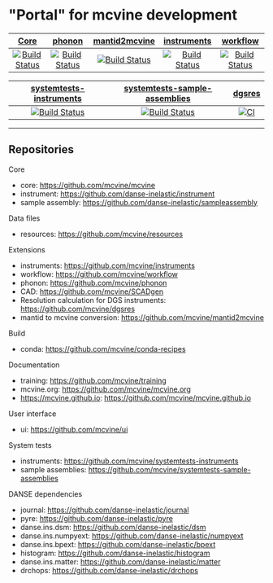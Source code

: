 # "Portal" for mcvine development

| [Core](https://github.com/mcvine/mcvine) | [phonon](https://github.com/mcvine/phonon) | [mantid2mcvine](https://github.com/mcvine/mantid2mcvine) | [instruments](https://github.com/mcvine/instruments) | [workflow](https://github.com/mcvine/workflow) |
| :---: | :---: | :---: | :---: | :---: |
| [![Build Status](https://github.com/mcvine/mcvine/workflows/CI/badge.svg)](https://github.com/mcvine/mcvine/actions?query=workflow%3ACI) |  [![Build Status](https://github.com/mcvine/phonon/workflows/CI/badge.svg)](https://github.com/mcvine/phonon/actions?query=workflow%3ACI) | [![Build Status](https://github.com/mcvine/mantid2mcvine/workflows/CI/badge.svg)](https://github.com/mcvine/mantid2mcvine/actions?query=workflow%3ACI) | [![Build Status](https://github.com/mcvine/instruments/workflows/CI/badge.svg)](https://github.com/mcvine/instruments/actions?query=workflow%3ACI) | [![Build Status](https://github.com/mcvine/workflow/workflows/CI/badge.svg)](https://github.com/mcvine/workflow/actions?query=workflow%3ACI) |

| [systemtests-instruments](https://github.com/mcvine/systemtests-instruments) | [systemtests-sample-assemblies](https://github.com/mcvine/systemtests-sample-assemblies) | [dgsres](https://github.com/mcvine/dgsres) | 
| :---: | :---: | :---: |
|  [![Build Status](https://codebuild.us-east-1.amazonaws.com/badges?uuid=eyJlbmNyeXB0ZWREYXRhIjoiR3pIMHBZTk1HTjF2R3JRUUpxSzlqTFBQenJ5NEg3NElMRlVLdEIzUDZ4U1F5YjFQN3NSZGsrUjNmRXdjeW4vMjM3cHNPaTV6ZXhhRCtpOGVNQmF2QWxnPSIsIml2UGFyYW1ldGVyU3BlYyI6IlpvRVEwUE4ydytQZk94UksiLCJtYXRlcmlhbFNldFNlcmlhbCI6MX0%3D&branch=master)](https://console.aws.amazon.com/codesuite/codebuild/668650830132/projects/mcvine-systemtests-instruments-py3/) |  [![Build Status](https://github.com/mcvine/systemtests-sample-assemblies/workflows/CI/badge.svg)](https://github.com/mcvine/systemtests-sample-assemblies/actions?query=workflow%3ACI) | [![CI](https://github.com/mcvine/dgsres/actions/workflows/CI.yml/badge.svg)](https://github.com/mcvine/dgsres/actions/workflows/CI.yml) | 

---

## Repositories

Core
* core: https://github.com/mcvine/mcvine
* instrument: https://github.com/danse-inelastic/instrument
* sample assembly: https://github.com/danse-inelastic/sampleassembly

Data files
* resources: https://github.com/mcvine/resources

Extensions
* instruments: https://github.com/mcvine/instruments
* workflow: https://github.com/mcvine/workflow
* phonon: https://github.com/mcvine/phonon
* CAD: https://github.com/mcvine/SCADgen
* Resolution calculation for DGS instruments: https://github.com/mcvine/dgsres
* mantid to mcvine conversion: https://github.com/mcvine/mantid2mcvine

Build
* conda: https://github.com/mcvine/conda-recipes

Documentation
* training: https://github.com/mcvine/training
* mcvine.org: https://github.com/mcvine/mcvine.org
* https://mcvine.github.io: https://github.com/mcvine/mcvine.github.io

User interface
* ui: https://github.com/mcvine/ui

System tests
* instruments: https://github.com/mcvine/systemtests-instruments
* sample assemblies: https://github.com/mcvine/systemtests-sample-assemblies

DANSE dependencies
* journal: https://github.com/danse-inelastic/journal
* pyre: https://github.com/danse-inelastic/pyre
* danse.ins.dsm: https://github.com/danse-inelastic/dsm
* danse.ins.numpyext: https://github.com/danse-inelastic/numpyext
* danse.ins.bpext: https://github.com/danse-inelastic/bpext
* histogram: https://github.com/danse-inelastic/histogram
* danse.ins.matter: https://github.com/danse-inelastic/matter
* drchops: https://github.com/danse-inelastic/drchops
